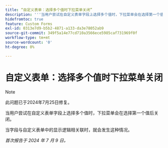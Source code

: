 ```yaml
---
title: “自定义表单：选择多个值时下拉菜单关闭”
description: '''当用户尝试在自定义表单字段上选择多个值时，下拉菜单会在选择第一个值后关闭。“'
hidefromtoc: true
feature: Custom Forms
exl-id: 0313e7d9-b5b2-4871-a133-da3e78052ab9
source-git-commit: 349f5a14e77cd710a3566ece5985caf731969f0f
workflow-type: tm+mt
source-wordcount: '0'
ht-degree: 0%

---
```


# 自定义表单：选择多个值时下拉菜单关闭

>[!NOTE]
>
>此问题已于2024年7月25日修复。

当用户尝试在自定义表单字段上选择多个值时，下拉菜单会在选择第一个值后关闭。

当字段与自定义表单中的显示逻辑相关联时，就会发生这种情况。

_首次报告于 2024 年 7 月 9 日。_
